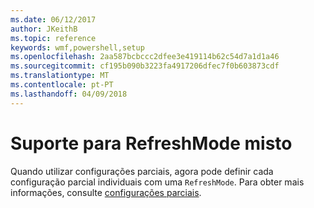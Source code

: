```yaml
---
ms.date: 06/12/2017
author: JKeithB
ms.topic: reference
keywords: wmf,powershell,setup
ms.openlocfilehash: 2aa587bcbccc2dfee3e419114b62c54d7a1d1a46
ms.sourcegitcommit: cf195b090b3223fa4917206dfec7f0b603873cdf
ms.translationtype: MT
ms.contentlocale: pt-PT
ms.lasthandoff: 04/09/2018
---
```

# <a name="support-for-mixed-refreshmode"></a>Suporte para RefreshMode misto

Quando utilizar configurações parciais, agora pode definir cada configuração parcial individuais com uma `RefreshMode`.
Para obter mais informações, consulte [configurações parciais](https://msdn.microsoft.com/powershell/dsc/partialconfigs).